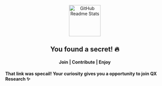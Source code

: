 <p align="center">
 <img width="100px" src="https://github.com/xiaowuc2/complete-collection-README-templates/blob/master/sources/original.jpg" align="center" alt="GitHub Readme Stats" />
 <h2 align="center">You found a secret! 🔥</h2>
 <h4 align="center">Join | Contribute | Enjoy</h4></p>
</p>
  <p align="center">



 

#### That link was specail! Your curiosity gives you a opportunity to join QX Research ✨
